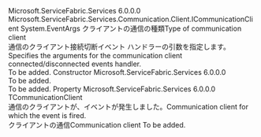 <Type Name="CommunicationClientEventArgs&lt;TCommunicationClient&gt;" FullName="Microsoft.ServiceFabric.Services.Communication.Client.CommunicationClientEventArgs&lt;TCommunicationClient&gt;">
  <TypeSignature Language="C#" Value="public class CommunicationClientEventArgs&lt;TCommunicationClient&gt; : EventArgs where TCommunicationClient : ICommunicationClient" />
  <TypeSignature Language="ILAsm" Value=".class public auto ansi beforefieldinit CommunicationClientEventArgs`1&lt;(class Microsoft.ServiceFabric.Services.Communication.Client.ICommunicationClient) TCommunicationClient&gt; extends System.EventArgs" />
  <TypeSignature Language="DocId" Value="T:Microsoft.ServiceFabric.Services.Communication.Client.CommunicationClientEventArgs`1" />
  <TypeSignature Language="VB.NET" Value="Public Class CommunicationClientEventArgs(Of TCommunicationClient)&#xA;Inherits EventArgs" />
  <TypeSignature Language="F#" Value="type CommunicationClientEventArgs&lt;'CommunicationClient (requires 'CommunicationClient :&gt; ICommunicationClient)&gt; = class&#xA;    inherit EventArgs" />
  <AssemblyInfo>
    <AssemblyName>Microsoft.ServiceFabric.Services</AssemblyName>
    <AssemblyVersion>6.0.0.0</AssemblyVersion>
  </AssemblyInfo>
  <TypeParameters>
    <TypeParameter Name="TCommunicationClient">
      <Constraints>
        <InterfaceName>Microsoft.ServiceFabric.Services.Communication.Client.ICommunicationClient</InterfaceName>
      </Constraints>
    </TypeParameter>
  </TypeParameters>
  <Base>
    <BaseTypeName>System.EventArgs</BaseTypeName>
  </Base>
  <Interfaces />
  <Docs>
    <typeparam name="TCommunicationClient"><span data-ttu-id="53cf0-101">クライアントの通信の種類</span><span class="sxs-lookup"><span data-stu-id="53cf0-101">Type of communication client</span></span></typeparam>
    <summary>
            <span data-ttu-id="53cf0-102">通信のクライアント接続切断イベント ハンドラーの引数を指定します。</span><span class="sxs-lookup"><span data-stu-id="53cf0-102">Specifies the arguments for the communication client connected/disconnected events handler.</span></span>
            </summary>
    <remarks>To be added.</remarks>
  </Docs>
  <Members>
    <Member MemberName=".ctor">
      <MemberSignature Language="C#" Value="public CommunicationClientEventArgs ();" />
      <MemberSignature Language="ILAsm" Value=".method public hidebysig specialname rtspecialname instance void .ctor() cil managed" />
      <MemberSignature Language="DocId" Value="M:Microsoft.ServiceFabric.Services.Communication.Client.CommunicationClientEventArgs`1.#ctor" />
      <MemberSignature Language="VB.NET" Value="Public Sub New ()" />
      <MemberType>Constructor</MemberType>
      <AssemblyInfo>
        <AssemblyName>Microsoft.ServiceFabric.Services</AssemblyName>
        <AssemblyVersion>6.0.0.0</AssemblyVersion>
      </AssemblyInfo>
      <Parameters />
      <Docs>
        <summary>To be added.</summary>
        <remarks>To be added.</remarks>
      </Docs>
    </Member>
    <Member MemberName="Client">
      <MemberSignature Language="C#" Value="public TCommunicationClient Client { get; set; }" />
      <MemberSignature Language="ILAsm" Value=".property instance !TCommunicationClient Client" />
      <MemberSignature Language="DocId" Value="P:Microsoft.ServiceFabric.Services.Communication.Client.CommunicationClientEventArgs`1.Client" />
      <MemberSignature Language="VB.NET" Value="Public Property Client As TCommunicationClient" />
      <MemberSignature Language="F#" Value="member this.Client : 'CommunicationClient with get, set" Usage="Microsoft.ServiceFabric.Services.Communication.Client.CommunicationClientEventArgs&lt;'CommunicationClient (requires 'CommunicationClient :&gt; Microsoft.ServiceFabric.Services.Communication.Client.ICommunicationClient)&gt;.Client" />
      <MemberType>Property</MemberType>
      <AssemblyInfo>
        <AssemblyName>Microsoft.ServiceFabric.Services</AssemblyName>
        <AssemblyVersion>6.0.0.0</AssemblyVersion>
      </AssemblyInfo>
      <ReturnValue>
        <ReturnType>TCommunicationClient</ReturnType>
      </ReturnValue>
      <Docs>
        <summary>
            <span data-ttu-id="53cf0-103">通信のクライアントが、イベントが発生しました。</span><span class="sxs-lookup"><span data-stu-id="53cf0-103">Communication client for which the event is fired.</span></span>
            </summary>
        <value><span data-ttu-id="53cf0-104">クライアントの通信</span><span class="sxs-lookup"><span data-stu-id="53cf0-104">Communication client</span></span></value>
        <remarks>To be added.</remarks>
      </Docs>
    </Member>
  </Members>
</Type>